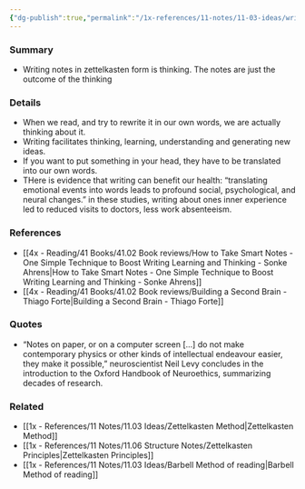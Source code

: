 ```yaml
---
{"dg-publish":true,"permalink":"/1x-references/11-notes/11-03-ideas/writing-is-thinking/","title":"Writing is thinking","noteIcon":""}
---
```



### Summary
- Writing notes in zettelkasten form is thinking. The notes are just the outcome of the thinking

### Details
- When we read, and try to rewrite it in our own words, we are actually thinking about it.
- Writing facilitates thinking, learning, understanding and generating new ideas.
- If you want to put something in your head, they have to be translated into our own words.
- THere is evidence that writing can benefit our health: “translating emotional events into words leads to profound social, psychological, and neural changes.” in these studies, writing about ones inner experience led to reduced visits to doctors, less work absenteeism.
### References
- [[4x - Reading/41 Books/41.02 Book reviews/How to Take Smart Notes - One Simple Technique to Boost Writing Learning and Thinking - Sonke Ahrens\|How to Take Smart Notes - One Simple Technique to Boost Writing Learning and Thinking - Sonke Ahrens]]
- [[4x - Reading/41 Books/41.02 Book reviews/Building a Second Brain - Thiago Forte\|Building a Second Brain - Thiago Forte]]

### Quotes
- “Notes on paper, or on a computer screen [...] do not make contemporary physics or other kinds of intellectual endeavour easier, they make it possible,” neuroscientist Neil Levy concludes in the introduction to the Oxford Handbook of Neuroethics, summarizing decades of research.

### Related
- [[1x - References/11 Notes/11.03 Ideas/Zettelkasten Method\|Zettelkasten Method]]
- [[1x - References/11 Notes/11.06 Structure Notes/Zettelkasten Principles\|Zettelkasten Principles]]
- [[1x - References/11 Notes/11.03 Ideas/Barbell Method of reading\|Barbell Method of reading]]
